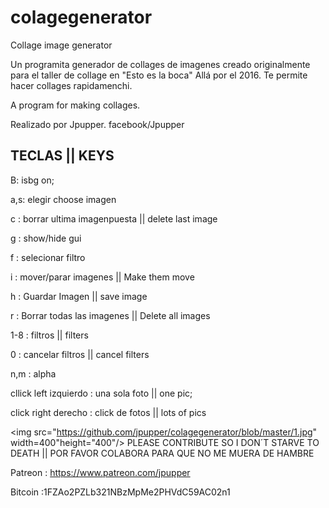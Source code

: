 # colagegenerator
Collage image generator

Un programita generador de collages de imagenes creado originalmente para el taller de collage en "Esto es la boca" Allá por el 2016. Te permite hacer collages rapidamenchi.

A program for making collages.

Realizado por Jpupper.
facebook/Jpupper

<h2>TECLAS || KEYS</h2>
B: isbg on;

a,s: elegir choose imagen

c : borrar ultima imagenpuesta || delete last image

g : show/hide gui

f : selecionar filtro 

i : mover/parar imagenes || Make them move

h : Guardar Imagen || save image

r : Borrar todas las imagenes || Delete all images

1-8 : filtros || filters

0 : cancelar filtros || cancel filters

n,m : alpha

cllick left izquierdo : una sola foto || one pic;

click right derecho : click de fotos  || lots of pics


<img src="https://github.com/jpupper/colagegenerator/blob/master/1.jpg" width=400"height="400"/>
PLEASE CONTRIBUTE SO I DON´T STARVE TO DEATH || POR FAVOR COLABORA PARA QUE NO ME MUERA DE HAMBRE

Patreon : https://www.patreon.com/jpupper

Bitcoin :1FZAo2PZLb321NBzMpMe2PHVdC59AC02n1
